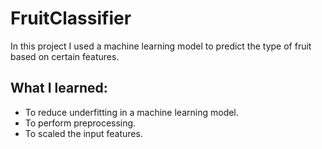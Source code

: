 # FruitClassifier
In this project I used a machine learning model to predict the type of fruit based on certain features.


## What I learned:

* To reduce underfitting in a machine learning model.
* To perform preprocessing.
* To scaled the input features.
